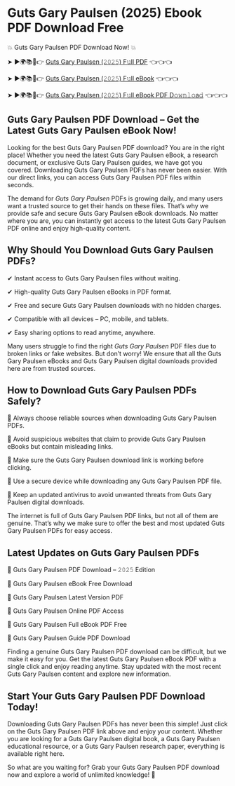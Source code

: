 # Guts Gary Paulsen (2025) Ebook PDF Download Free

💥 Guts Gary Paulsen PDF Download Now! 💥

➤ ►🌍📚📱👉 [Guts Gary Paulsen (𝟸𝟶𝟸𝟻) F𝚞ll PDF](https://getpdf.xyz/guts-gary-paulsen) 👈👈👈


➤ ►🌍📚📱👉 [Guts Gary Paulsen (𝟸𝟶𝟸𝟻) F𝚞ll eBook](https://getpdf.xyz/guts-gary-paulsen) 👈👈👈


➤ ►🌍📚📱👉 [Guts Gary Paulsen (𝟸𝟶𝟸𝟻) F𝚞ll eBook PDF D𝚘𝚠𝚗𝚕𝚘a𝚍](https://getpdf.xyz/guts-gary-paulsen) 👈👈👈


## Guts Gary Paulsen PDF Download – Get the Latest Guts Gary Paulsen eBook Now!

Looking for the best Guts Gary Paulsen PDF download? You are in the right place! Whether you need the latest Guts Gary Paulsen eBook, a research document, or exclusive Guts Gary Paulsen guides, we have got you covered. Downloading Guts Gary Paulsen PDFs has never been easier. With our direct links, you can access Guts Gary Paulsen PDF files within seconds.

The demand for *Guts Gary Paulsen* PDFs is growing daily, and many users want a trusted source to get their hands on these files. That’s why we provide safe and secure Guts Gary Paulsen eBook downloads. No matter where you are, you can instantly get access to the latest Guts Gary Paulsen PDF online and enjoy high-quality content.

## Why Should You Download Guts Gary Paulsen PDFs?

✔ Instant access to Guts Gary Paulsen files without waiting.

✔ High-quality Guts Gary Paulsen eBooks in PDF format.

✔ Free and secure Guts Gary Paulsen downloads with no hidden charges.

✔ Compatible with all devices – PC, mobile, and tablets.

✔ Easy sharing options to read anytime, anywhere.

Many users struggle to find the right *Guts Gary Paulsen* PDF files due to broken links or fake websites. But don’t worry! We ensure that all the Guts Gary Paulsen eBooks and Guts Gary Paulsen digital downloads provided here are from trusted sources.

## How to Download Guts Gary Paulsen PDFs Safely?

📌 Always choose reliable sources when downloading Guts Gary Paulsen PDFs.

📌 Avoid suspicious websites that claim to provide Guts Gary Paulsen eBooks but contain misleading links.

📌 Make sure the Guts Gary Paulsen download link is working before clicking.

📌 Use a secure device while downloading any Guts Gary Paulsen PDF file.

📌 Keep an updated antivirus to avoid unwanted threats from Guts Gary Paulsen digital downloads.

The internet is full of Guts Gary Paulsen PDF links, but not all of them are genuine. That’s why we make sure to offer the best and most updated Guts Gary Paulsen PDFs for easy access.

## Latest Updates on Guts Gary Paulsen PDFs

🔹 Guts Gary Paulsen PDF Download – 𝟸𝟶𝟸𝟻 Edition

🔹 Guts Gary Paulsen eBook Free Download

🔹 Guts Gary Paulsen Latest Version PDF

🔹 Guts Gary Paulsen Online PDF Access

🔹 Guts Gary Paulsen Full eBook PDF Free

🔹 Guts Gary Paulsen Guide PDF Download

Finding a genuine Guts Gary Paulsen PDF download can be difficult, but we make it easy for you. Get the latest Guts Gary Paulsen eBook PDF with a single click and enjoy reading anytime. Stay updated with the most recent Guts Gary Paulsen content and explore new information.

## Start Your Guts Gary Paulsen PDF Download Today!

Downloading Guts Gary Paulsen PDFs has never been this simple! Just click on the Guts Gary Paulsen PDF link above and enjoy your content. Whether you are looking for a Guts Gary Paulsen digital book, a Guts Gary Paulsen educational resource, or a Guts Gary Paulsen research paper, everything is available right here.

So what are you waiting for? Grab your Guts Gary Paulsen PDF download now and explore a world of unlimited knowledge! 🚀